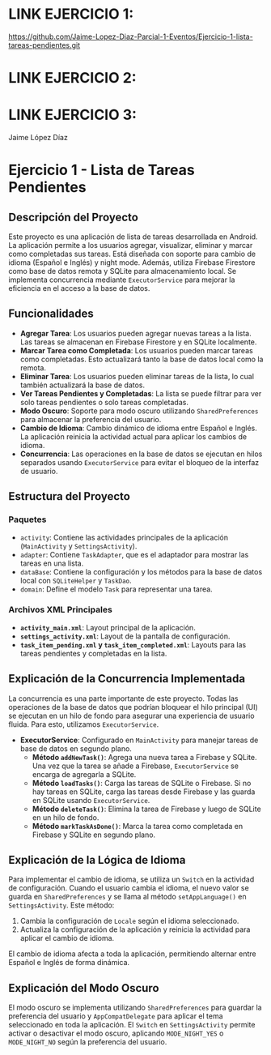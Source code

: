# LINK EJERCICIO 1: 
https://github.com/Jaime-Lopez-Diaz-Parcial-1-Eventos/Ejercicio-1-lista-tareas-pendientes.git
# LINK EJERCICIO 2:

# LINK EJERCICIO 3:


Jaime López Díaz

# Ejercicio 1 - Lista de Tareas Pendientes

## Descripción del Proyecto
Este proyecto es una aplicación de lista de tareas desarrollada en Android. La aplicación permite a los usuarios agregar, visualizar, eliminar y marcar como completadas sus tareas. Está diseñada con soporte para cambio de idioma (Español e Inglés) y night mode. Además, utiliza Firebase Firestore como base de datos remota y SQLite para almacenamiento local. Se implementa concurrencia mediante `ExecutorService` para mejorar la eficiencia en el acceso a la base de datos.

## Funcionalidades
- **Agregar Tarea**: Los usuarios pueden agregar nuevas tareas a la lista. Las tareas se almacenan en Firebase Firestore y en SQLite localmente.
- **Marcar Tarea como Completada**: Los usuarios pueden marcar tareas como completadas. Esto actualizará tanto la base de datos local como la remota.
- **Eliminar Tarea**: Los usuarios pueden eliminar tareas de la lista, lo cual también actualizará la base de datos.
- **Ver Tareas Pendientes y Completadas**: La lista se puede filtrar para ver solo tareas pendientes o solo tareas completadas.
- **Modo Oscuro**: Soporte para modo oscuro utilizando `SharedPreferences` para almacenar la preferencia del usuario.
- **Cambio de Idioma**: Cambio dinámico de idioma entre Español e Inglés. La aplicación reinicia la actividad actual para aplicar los cambios de idioma.
- **Concurrencia**: Las operaciones en la base de datos se ejecutan en hilos separados usando `ExecutorService` para evitar el bloqueo de la interfaz de usuario.

## Estructura del Proyecto

### Paquetes
- `activity`: Contiene las actividades principales de la aplicación (`MainActivity` y `SettingsActivity`).
- `adapter`: Contiene `TaskAdapter`, que es el adaptador para mostrar las tareas en una lista.
- `dataBase`: Contiene la configuración y los métodos para la base de datos local con `SQLiteHelper` y `TaskDao`.
- `domain`: Define el modelo `Task` para representar una tarea.

### Archivos XML Principales
- **`activity_main.xml`**: Layout principal de la aplicación.
- **`settings_activity.xml`**: Layout de la pantalla de configuración.
- **`task_item_pending.xml` y `task_item_completed.xml`**: Layouts para las tareas pendientes y completadas en la lista.

## Explicación de la Concurrencia Implementada
La concurrencia es una parte importante de este proyecto. Todas las operaciones de la base de datos que podrían bloquear el hilo principal (UI) se ejecutan en un hilo de fondo para asegurar una experiencia de usuario fluida. Para esto, utilizamos `ExecutorService`.

- **ExecutorService**: Configurado en `MainActivity` para manejar tareas de base de datos en segundo plano.
    - **Método `addNewTask()`**: Agrega una nueva tarea a Firebase y SQLite. Una vez que la tarea se añade a Firebase, `ExecutorService` se encarga de agregarla a SQLite.
    - **Método `loadTasks()`**: Carga las tareas de SQLite o Firebase. Si no hay tareas en SQLite, carga las tareas desde Firebase y las guarda en SQLite usando `ExecutorService`.
    - **Método `deleteTask()`**: Elimina la tarea de Firebase y luego de SQLite en un hilo de fondo.
    - **Método `markTaskAsDone()`**: Marca la tarea como completada en Firebase y SQLite en segundo plano.

## Explicación de la Lógica de Idioma
Para implementar el cambio de idioma, se utiliza un `Switch` en la actividad de configuración. Cuando el usuario cambia el idioma, el nuevo valor se guarda en `SharedPreferences` y se llama al método `setAppLanguage()` en `SettingsActivity`. Este método:

1. Cambia la configuración de `Locale` según el idioma seleccionado.
2. Actualiza la configuración de la aplicación y reinicia la actividad para aplicar el cambio de idioma.

El cambio de idioma afecta a toda la aplicación, permitiendo alternar entre Español e Inglés de forma dinámica.

## Explicación del Modo Oscuro
El modo oscuro se implementa utilizando `SharedPreferences` para guardar la preferencia del usuario y `AppCompatDelegate` para aplicar el tema seleccionado en toda la aplicación. El `Switch` en `SettingsActivity` permite activar o desactivar el modo oscuro, aplicando `MODE_NIGHT_YES` o `MODE_NIGHT_NO` según la preferencia del usuario.

